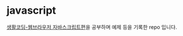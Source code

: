 # javascript

[생활코딩-웹브라우저 자바스크립트편](https://www.youtube.com/watch?v=dPRtcRwKo-Y&list=PLuHgQVnccGMBB348PWRN0fREzYcYgFybf)을 공부하며 예제 등을 기록한 repo 입니다.
